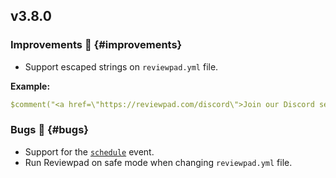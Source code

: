 ## v3.8.0

### Improvements :rocket: {#improvements}

- Support escaped strings on `reviewpad.yml` file.

**Example:**

```yaml
$comment("<a href=\"https://reviewpad.com/discord\">Join our Discord server</a>")
```

### Bugs :bug: {#bugs}

- Support for the [`schedule`](https://docs.github.com/en/actions/using-workflows/events-that-trigger-workflows#schedule) event.
- Run Reviewpad on safe mode when changing `reviewpad.yml` file.
